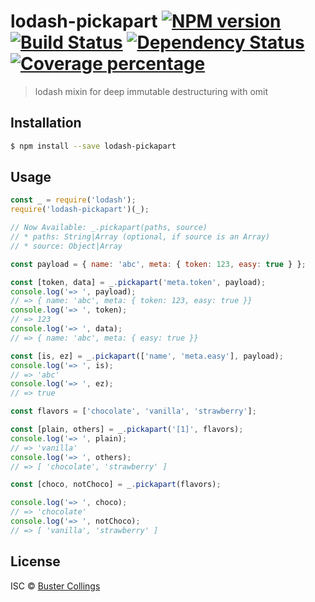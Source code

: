 # lodash-pickapart [![NPM version][npm-image]][npm-url] [![Build Status][travis-image]][travis-url] [![Dependency Status][daviddm-image]][daviddm-url] [![Coverage percentage][coveralls-image]][coveralls-url]

> lodash mixin for deep immutable destructuring with omit

## Installation

```sh
$ npm install --save lodash-pickapart
```

## Usage

```js
const _ = require('lodash');
require('lodash-pickapart')(_);

// Now Available: _.pickapart(paths, source)
// * paths: String|Array (optional, if source is an Array)
// * source: Object|Array

const payload = { name: 'abc', meta: { token: 123, easy: true } };

const [token, data] = _.pickapart('meta.token', payload);
console.log('=> ', payload);
// => { name: 'abc', meta: { token: 123, easy: true }}
console.log('=> ', token);
// => 123
console.log('=> ', data);
// => { name: 'abc', meta: { easy: true }}

const [is, ez] = _.pickapart(['name', 'meta.easy'], payload);
console.log('=> ', is);
// => 'abc'
console.log('=> ', ez);
// => true

const flavors = ['chocolate', 'vanilla', 'strawberry'];

const [plain, others] = _.pickapart('[1]', flavors);
console.log('=> ', plain);
// => 'vanilla'
console.log('=> ', others);
// => [ 'chocolate', 'strawberry' ]

const [choco, notChoco] = _.pickapart(flavors);

console.log('=> ', choco);
// => 'chocolate'
console.log('=> ', notChoco);
// => [ 'vanilla', 'strawberry' ]
```

## License

ISC © [Buster Collings]()

[npm-image]: https://badge.fury.io/js/lodash-pickapart.svg
[npm-url]: https://npmjs.org/package/lodash-pickapart
[travis-image]: https://travis-ci.org/busterc/lodash-pickapart.svg?branch=master
[travis-url]: https://travis-ci.org/busterc/lodash-pickapart
[daviddm-image]: https://david-dm.org/busterc/lodash-pickapart.svg?theme=shields.io
[daviddm-url]: https://david-dm.org/busterc/lodash-pickapart
[coveralls-image]: https://coveralls.io/repos/busterc/lodash-pickapart/badge.svg
[coveralls-url]: https://coveralls.io/r/busterc/lodash-pickapart
